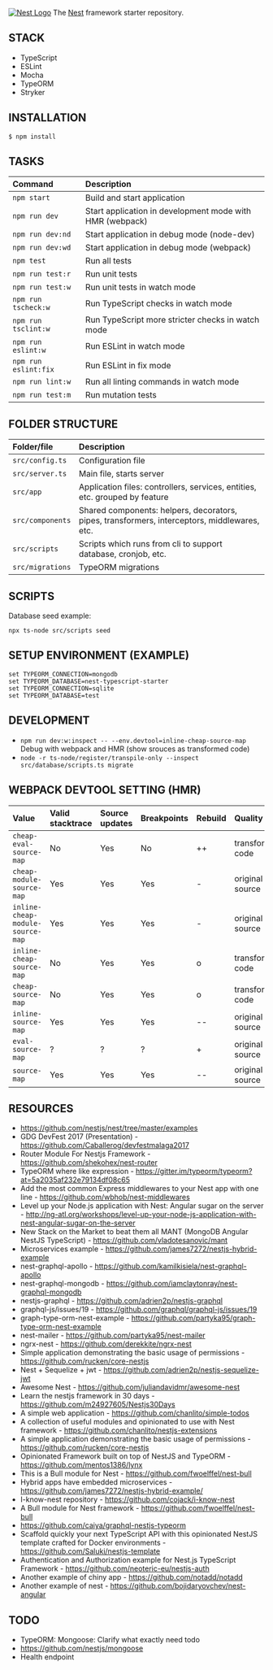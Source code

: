 [![Nest Logo](http://kamilmysliwiec.com/public/nest-logo.png)](http://nestjs.com/)
The [Nest](https://github.com/unlight/nest-typescript-starter) framework starter repository. 

STACK
---
* TypeScript
* ESLint
* Mocha
* TypeORM
* Stryker

INSTALLATION
---
```
$ npm install
```

TASKS
---
| Command                 | Description                                              |
|:------------------------|:---------------------------------------------------------|
| `npm start`             | Build and start application                              |
| `npm run dev`           | Start application in development mode with HMR (webpack) |
| `npm run dev:nd`        | Start application in debug mode (node-dev)               |
| `npm run dev:wd`        | Start application in debug mode (webpack)                |
| `npm test`              | Run all tests                                            |
| `npm run test:r`        | Run unit tests                                           |
| `npm run test:w`        | Run unit tests in watch mode                             |
| `npm run tscheck:w`     | Run TypeScript checks in watch mode                      |
| `npm run tsclint:w`     | Run TypeScript more stricter checks in watch mode        |
| `npm run eslint:w`      | Run ESLint in watch mode                                 |
| `npm run eslint:fix`    | Run ESLint in fix mode                                   |
| `npm run lint:w`        | Run all linting commands in watch mode                   |
| `npm run test:m`        | Run mutation tests                                       |

FOLDER STRUCTURE
---
| Folder/file      | Description                                                                                  |
|:-----------------|:---------------------------------------------------------------------------------------------|
| `src/config.ts`  | Configuration file                                                                           |
| `src/server.ts`  | Main file, starts server                                                                     |
| `src/app`        | Application files: controllers, services, entities, etc. grouped by feature                  |
| `src/components` | Shared components: helpers, decorators, pipes, transformers, interceptors, middlewares, etc. |
| `src/scripts`    | Scripts which runs from cli to support database, cronjob, etc.                               |
| `src/migrations` | TypeORM migrations                                                                           |

SCRIPTS
---
Database seed example:
```
npx ts-node src/scripts seed
```

SETUP ENVIRONMENT (EXAMPLE)
---
```
set TYPEORM_CONNECTION=mongodb
set TYPEORM_DATABASE=nest-typescript-starter
set TYPEORM_CONNECTION=sqlite
set TYPEORM_DATABASE=test
```

DEVELOPMENT
---
* `npm run dev:w:inspect -- --env.devtool=inline-cheap-source-map` Debug with webpack and HMR (show srouces as transformed code)
* `node -r ts-node/register/transpile-only --inspect src/database/scripts.ts migrate`

WEBPACK DEVTOOL SETTING (HMR)
---
| Value                            | Valid stacktrace | Source updates | Breakpoints | Rebuild | Quality          |
|:---------------------------------|:-----------------|:---------------|:------------|:--------|:-----------------|
| `cheap-eval-source-map`          | No               | Yes            | No          | ++      | transformed code |
| `cheap-module-source-map`        | Yes              | Yes            | Yes         | -       | original source  |
| `inline-cheap-module-source-map` | Yes              | Yes            | Yes         | -       | original source  |
| `inline-cheap-source-map`        | No               | Yes            | Yes         | o       | transformed code |
| `cheap-source-map`               | No               | Yes            | Yes         | o       | transformed code |
| `inline-source-map`              | Yes              | Yes            | Yes         | --      | original source  |
| `eval-source-map`                | ?                | ?              | ?           | +       | original source  |
| `source-map`                     | Yes              | Yes            | Yes         | --      | original source  |


RESOURCES
---
* https://github.com/nestjs/nest/tree/master/examples
* GDG DevFest 2017 (Presentation) - https://github.com/Caballerog/devfestmalaga2017
* Router Module For Nestjs Framework - https://github.com/shekohex/nest-router
* TypeORM where like expression - https://gitter.im/typeorm/typeorm?at=5a2035af232e79134df08c65
* Add the most common Express middlewares to your Nest app with one line - https://github.com/wbhob/nest-middlewares
* Level up your Node.js application with Nest: Angular sugar on the server - http://ng-atl.org/workshops/level-up-your-node-js-application-with-nest-angular-sugar-on-the-server
* New Stack on the Market to beat them all MANT (MongoDB Angular NestJS TypeScript) - https://github.com/vladotesanovic/mant
* Microservices example - https://github.com/james7272/nestjs-hybrid-example
* nest-graphql-apollo - https://github.com/kamilkisiela/nest-graphql-apollo
* nest-graphql-mongodb - https://github.com/iamclaytonray/nest-graphql-mongodb
* nestjs-graphql - https://github.com/adrien2p/nestjs-graphql
* graphql-js/issues/19 - https://github.com/graphql/graphql-js/issues/19
* graph-type-orm-nest-example - https://github.com/partyka95/graph-type-orm-nest-example
* nest-mailer - https://github.com/partyka95/nest-mailer
* ngrx-nest - https://github.com/derekkite/ngrx-nest
* Simple application demonstrating the basic usage of permissions - https://github.com/rucken/core-nestjs
* Nest + Sequelize + jwt - https://github.com/adrien2p/nestjs-sequelize-jwt
* Awesome Nest - https://github.com/juliandavidmr/awesome-nest
* Learn the nestjs framework in 30 days - https://github.com/m24927605/Nestjs30Days
* A simple web application - https://github.com/chanlito/simple-todos
* A collection of useful modules and opinionated to use with Nest framework - https://github.com/chanlito/nestjs-extensions
* A simple application demonstrating the basic usage of permissions - https://github.com/rucken/core-nestjs
* Opinionated Framework built on top of NestJS and TypeORM - https://github.com/mentos1386/lynx
* This is a Bull module for Nest - https://github.com/fwoelffel/nest-bull
* Hybrid apps have embedded microservices - https://github.com/james7272/nestjs-hybrid-example/
* I-know-nest repository - https://github.com/cojack/i-know-nest
* A Bull module for Nest framework - https://github.com/fwoelffel/nest-bull
* https://github.com/caiya/graphql-nestjs-typeorm
* Scaffold quickly your next TypeScript API with this opinionated NestJS template crafted for Docker environments - https://github.com/Saluki/nestjs-template
* Authentication and Authorization example for Nest.js TypeScript Framework - https://github.com/neoteric-eu/nestjs-auth
* Another example of chiny app - https://github.com/notadd/notadd
* Another example of nest - https://github.com/bojidaryovchev/nest-angular

TODO
---
* TypeORM: Mongoose: Clarify what exactly need todo
* https://github.com/nestjs/mongoose
* Health endpoint
